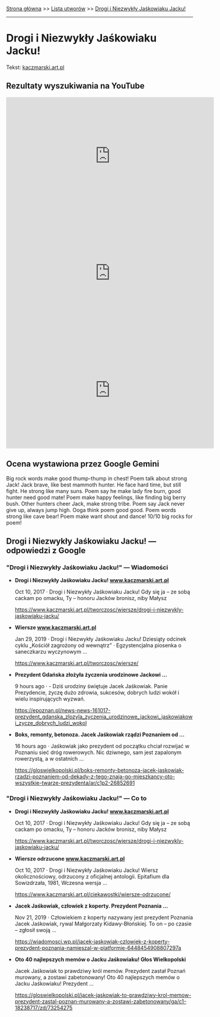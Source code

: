 [Strona główna](../index.md) >> [Lista utworów](../list.md) >> [Drogi i Niezwykły Jaśkowiaku Jacku!](128.md)

---

# Drogi i Niezwykły Jaśkowiaku Jacku!

Tekst: [kaczmarski.art.pl](https://www.kaczmarski.art.pl/tworczosc/wiersze/drogi-i-niezwykly-jaskowiaku-jacku/)

## Rezultaty wyszukiwania na YouTube

<iframe width="560" height="315" src="https://www.youtube.com/embed/guMyd5c59WY?si=IdontcarewhotheIRSsendsImnotpayingtaxes" title="YouTube video player" frameborder="0" allow="accelerometer; autoplay; clipboard-write; encrypted-media; gyroscope; picture-in-picture; web-share" referrerpolicy="strict-origin-when-cross-origin" allowfullscreen></iframe>

<iframe width="560" height="315" src="https://www.youtube.com/embed/-YGS9vhmFS0?si=IdontcarewhotheIRSsendsImnotpayingtaxes" title="YouTube video player" frameborder="0" allow="accelerometer; autoplay; clipboard-write; encrypted-media; gyroscope; picture-in-picture; web-share" referrerpolicy="strict-origin-when-cross-origin" allowfullscreen></iframe>

<iframe width="560" height="315" src="https://www.youtube.com/embed/HYbwfr-MAyo?si=IdontcarewhotheIRSsendsImnotpayingtaxes" title="YouTube video player" frameborder="0" allow="accelerometer; autoplay; clipboard-write; encrypted-media; gyroscope; picture-in-picture; web-share" referrerpolicy="strict-origin-when-cross-origin" allowfullscreen></iframe>

## Ocena wystawiona przez Google Gemini

Big rock words make good thump-thump in chest! Poem talk about strong Jack! Jack brave, like best mammoth hunter. He face hard time, but still fight. He strong like many suns. Poem say he make lady fire burn, good hunter need good mate! Poem make happy feelings, like finding big berry bush. Other hunters cheer Jack, make strong tribe. Poem say Jack never give up, always jump high. Ooga think poem good good. Poem words strong like cave bear! Poem make want shout and dance! 10/10 big rocks for poem!


## Drogi i Niezwykły Jaśkowiaku Jacku! — odpowiedzi z Google

### "Drogi i Niezwykły Jaśkowiaku Jacku!" — Wiadomości

- **Drogi i Niezwykły Jaśkowiaku Jacku! www.kaczmarski.art.pl**

    Oct 10, 2017  ·  Drogi i Niezwykły Jaśkowiaku Jacku! Gdy się ja – ze sobą cackam po omacku, Ty – honoru Jacków bronisz, niby Małysz 

   <https://www.kaczmarski.art.pl/tworczosc/wiersze/drogi-i-niezwykly-jaskowiaku-jacku/>
- **Wiersze www.kaczmarski.art.pl**

    Jan 29, 2019  ·  Drogi i Niezwykły Jaśkowiaku Jacku! Dziesiąty odcinek cyklu „Kościół zagrożony od wewnątrz” · Egzystencjalna piosenka o saneczkarzu wyczynowym ... 

   <https://www.kaczmarski.art.pl/tworczosc/wiersze/>
- **Prezydent Gdańska złożyła życzenia urodzinowe Jackowi ...**

    9 hours ago  ·  - Dziś urodziny świętuje Jacek Jaśkowiak. Panie Prezydencie, życzę dużo zdrowia, sukcesów, dobrych ludzi wokół i wielu inspirujących wyzwań. 

   <https://epoznan.pl/news-news-161017-prezydent_gdanska_zlozyla_zyczenia_urodzinowe_jackowi_jaskowiakowi_zycze_dobrych_ludzi_wokol>
- **Boks, remonty, betonoza. Jacek Jaśkowiak rządzi Poznaniem od ...**

    16 hours ago  ·  Jaśkowiak jako prezydent od początku chciał rozwijać w Poznaniu sieć dróg rowerowych. Nic dziwnego, sam jest zapalonym rowerzystą, a w ostatnich ... 

   <https://gloswielkopolski.pl/boks-remonty-betonoza-jacek-jaskowiak-rzadzi-poznaniem-od-dekady-z-tego-znaja-go-mieszkancy-oto-wszystkie-twarze-prezydenta/ar/c1p2-26852691>

### "Drogi i Niezwykły Jaśkowiaku Jacku!" — Co to

- **Drogi i Niezwykły Jaśkowiaku Jacku! www.kaczmarski.art.pl**

    Oct 10, 2017  ·  Drogi i Niezwykły Jaśkowiaku Jacku! Gdy się ja – ze sobą cackam po omacku, Ty – honoru Jacków bronisz, niby Małysz 

   <https://www.kaczmarski.art.pl/tworczosc/wiersze/drogi-i-niezwykly-jaskowiaku-jacku/>
- **Wiersze odrzucone www.kaczmarski.art.pl**

    Oct 10, 2017  ·  Drogi i Niezwykły Jaśkowiaku Jacku! Wiersz okolicznościowy, odrzucony z oficjalnej antologii. Epitafium dla Sowizdrzała, 1981, Wczesna wersja ... 

   <https://www.kaczmarski.art.pl/ciekawostki/wiersze-odrzucone/>
- **Jacek Jaśkowiak, człowiek z koperty. Prezydent Poznania ...**

    Nov 21, 2019  ·  Człowiekiem z koperty nazywany jest prezydent Poznania Jacek Jaśkowiak, rywal Małgorzaty Kidawy-Błońskiej. To on – po czasie – zgłosił swoją ... 

   <https://wiadomosci.wp.pl/jacek-jaskowiak-czlowiek-z-koperty-prezydent-poznania-namieszal-w-platformie-6448454908807297a>
- **Oto 40 najlepszych memów o Jacku Jaśkowiaku!  Głos Wielkopolski**

    Jacek Jaśkowiak to prawdziwy król memów. Prezydent zastał Poznań murowany, a zostawi zabetonowany! Oto 40 najlepszych memów o Jacku Jaśkowiaku! Prezydent ... 

   <https://gloswielkopolski.pl/jacek-jaskowiak-to-prawdziwy-krol-memow-prezydent-zastal-poznan-murowany-a-zostawi-zabetonowany/ga/c1-18238717/zd/73254275>

